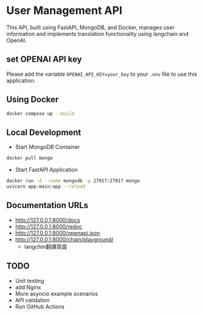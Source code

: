 # User Management API

This API, built using FastAPI, MongoDB, and Docker, manages user information and implements translation functionality using langchain and OpenAI.


## set OPENAI API key
Please add the variable `OPENAI_API_KEY=your_key` to your `.env` file to use this application.

## Using Docker
``` sh
docker compose up --build
```

## Local Development
* Start MongoDB Container
``` sh
docker pull mongo
```

* Start FastAPI Application

``` sh
docker run -d --name mongodb -p 27017:27017 mongo
uvicorn app.main:app --reload
```
## Documentation URLs
* http://127.0.0.1:8000/docs
* http://127.0.0.1:8000/redoc
* http://127.0.0.1:8000/openapi.json
* http://127.0.0.1:8000/chain/playground/
  * langchin翻譯頁面

## TODO
* Unit testing
* add Nginx
* More asyncio example scenarios
* API validation
* Run GitHub Actions